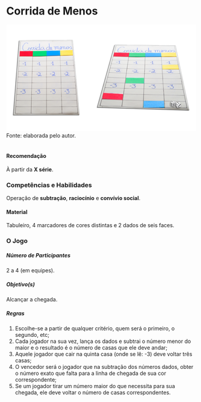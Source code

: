 # Corrida de Menos  

![Corrida de Menos](/imagens/jogos/corrida-de-menos.jpg "Corrida de Menos")  
Fonte: elaborada pelo autor.  
<br/>  

#### <i class="fa fa-thumbs-o-up"></i> Recomendação  
À partir da **X série**.  

### <i class="fa fa-child"></i> Competências e Habilidades  
Operação de **subtração**, **raciocínio** e **convívio social**.  

#### <i class="fa fa-scissors"></i> Material  
Tabuleiro, 4 marcadores de cores distintas e 2 dados de seis faces.  

### <div class="row text-center">O Jogo</div>  
##### <i class="fa fa-users"></i> Número de Participantes  
2 a 4 (em equipes).  

##### <i class="fa fa-trophy"></i> Objetivo(s)  
Alcançar a chegada.  

##### <i class="fa fa-thumb-tack"></i> Regras  
1.	Escolhe-se a partir de qualquer critério, quem será o primeiro, o segundo, etc;  
2.	Cada jogador na sua vez, lança os dados e subtrai o número menor do maior e o resultado é o número de casas que ele deve andar;  
3.	Aquele jogador que cair na quinta casa (onde se lê: -3) deve voltar três casas;  
4.	O vencedor será o jogador que na subtração dos números dados, obter o número exato que falta para a linha de chegada de sua cor correspondente;  
5.	Se um jogador tirar um número maior do que necessita para sua chegada, ele deve voltar o número de casas correspondentes.  
<br/>  
<br/>  
